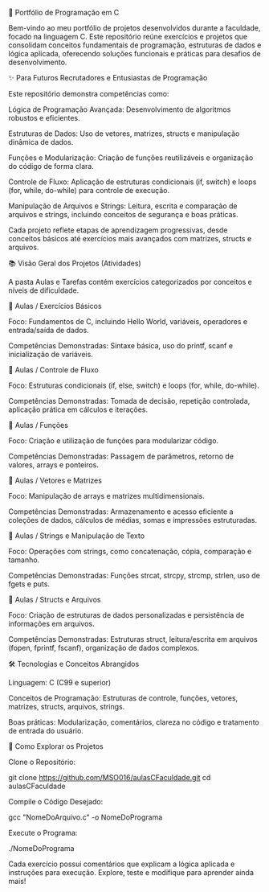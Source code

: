 🚀 Portfólio de Programação em C

Bem-vindo ao meu portfólio de projetos desenvolvidos durante a faculdade, focado na linguagem C. Este repositório reúne exercícios e projetos que consolidam conceitos fundamentais de programação, estruturas de dados e lógica aplicada, oferecendo soluções funcionais e práticas para desafios de desenvolvimento.

✨ Para Futuros Recrutadores e Entusiastas de Programação

Este repositório demonstra competências como:

Lógica de Programação Avançada: Desenvolvimento de algoritmos robustos e eficientes.

Estruturas de Dados: Uso de vetores, matrizes, structs e manipulação dinâmica de dados.

Funções e Modularização: Criação de funções reutilizáveis e organização do código de forma clara.

Controle de Fluxo: Aplicação de estruturas condicionais (if, switch) e loops (for, while, do-while) para controle de execução.

Manipulação de Arquivos e Strings: Leitura, escrita e comparação de arquivos e strings, incluindo conceitos de segurança e boas práticas.

Cada projeto reflete etapas de aprendizagem progressivas, desde conceitos básicos até exercícios mais avançados com matrizes, structs e arquivos.

📚 Visão Geral dos Projetos (Atividades)

A pasta Aulas e Tarefas contém exercícios categorizados por conceitos e níveis de dificuldade.

📁 Aulas / Exercícios Básicos

Foco: Fundamentos de C, incluindo Hello World, variáveis, operadores e entrada/saída de dados.

Competências Demonstradas: Sintaxe básica, uso do printf, scanf e inicialização de variáveis.

📁 Aulas / Controle de Fluxo

Foco: Estruturas condicionais (if, else, switch) e loops (for, while, do-while).

Competências Demonstradas: Tomada de decisão, repetição controlada, aplicação prática em cálculos e iterações.

📁 Aulas / Funções

Foco: Criação e utilização de funções para modularizar código.

Competências Demonstradas: Passagem de parâmetros, retorno de valores, arrays e ponteiros.

📁 Aulas / Vetores e Matrizes

Foco: Manipulação de arrays e matrizes multidimensionais.

Competências Demonstradas: Armazenamento e acesso eficiente a coleções de dados, cálculos de médias, somas e impressões estruturadas.

📁 Aulas / Strings e Manipulação de Texto

Foco: Operações com strings, como concatenação, cópia, comparação e tamanho.

Competências Demonstradas: Funções strcat, strcpy, strcmp, strlen, uso de fgets e puts.

📁 Aulas / Structs e Arquivos

Foco: Criação de estruturas de dados personalizadas e persistência de informações em arquivos.

Competências Demonstradas: Estruturas struct, leitura/escrita em arquivos (fopen, fprintf, fscanf), organização de dados complexos.

🛠️ Tecnologias e Conceitos Abrangidos

Linguagem: C (C99 e superior)

Conceitos de Programação: Estruturas de controle, funções, vetores, matrizes, structs, arquivos, strings.

Boas práticas: Modularização, comentários, clareza no código e tratamento de entrada do usuário.

🚀 Como Explorar os Projetos

Clone o Repositório:

git clone https://github.com/MSO016/aulasCFaculdade.git
cd aulasCFaculdade


Compile o Código Desejado:

gcc "NomeDoArquivo.c" -o NomeDoPrograma


Execute o Programa:

./NomeDoPrograma


Cada exercício possui comentários que explicam a lógica aplicada e instruções para execução. Explore, teste e modifique para aprender ainda mais!
